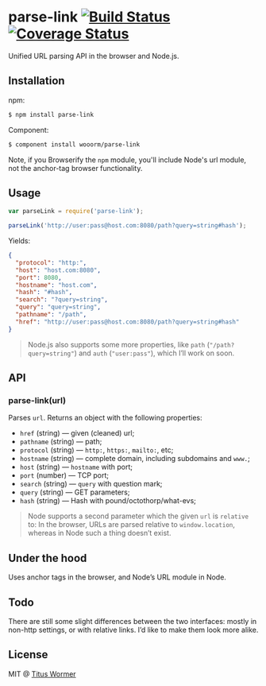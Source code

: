 # parse-link [![Build Status](https://img.shields.io/travis/wooorm/parse-link.svg?style=flat)](https://travis-ci.org/wooorm/parse-link) [![Coverage Status](https://img.shields.io/coveralls/wooorm/parse-link.svg?style=flat)](https://coveralls.io/r/wooorm/parse-link?branch=master)

Unified URL parsing API in the browser and Node.js.

## Installation

npm:
```sh
$ npm install parse-link
```

Component:
```sh
$ component install wooorm/parse-link
```

Note, if you Browserify the `npm` module, you'll include Node's url module, not the anchor-tag browser functionality.

## Usage

```js
var parseLink = require('parse-link');

parseLink('http://user:pass@host.com:8080/path?query=string#hash');
```

Yields:

```json
{
  "protocol": "http:",
  "host": "host.com:8080",
  "port": 8080,
  "hostname": "host.com",
  "hash": "#hash",
  "search": "?query=string",
  "query": "query=string",
  "pathname": "/path",
  "href": "http://user:pass@host.com:8080/path?query=string#hash"
}
```

> Node.js also supports some more properties, like `path` (`"/path?query=string"`) and `auth` (`"user:pass"`), which I’ll work on soon.

## API

### parse-link(url)

Parses `url`. Returns an object with the following properties:

- `href` (string) — given (cleaned) url;
- `pathname` (string) — path;
- `protocol` (string) — `http:`, `https:`, `mailto:`, etc;
- `hostname` (string) — complete domain, including subdomains and `www.`;
- `host` (string) — `hostname` with port;
- `port` (number) — TCP port;
- `search` (string) — `query` with question mark;
- `query` (string) — GET parameters;
- `hash` (string) — Hash with pound/octothorp/what-evs;

> Node supports a second parameter which the given `url` is `relative` to: In the browser, URLs are parsed relative to `window.location`, whereas in Node such a thing doesn’t exist.

## Under the hood

Uses anchor tags in the browser, and Node’s URL module in Node.

## Todo

There are still some slight differences between the two interfaces: mostly in non-http settings, or with relative links. I’d like to make them look more alike.

## License

MIT @ [Titus Wormer](http://wooorm.com)
